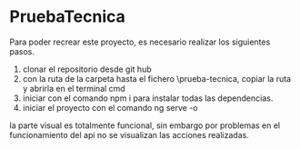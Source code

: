 # PruebaTecnica

Para poder recrear este proyecto, es necesario realizar los siguientes pasos.

1. clonar el repositorio desde git hub
2. con la ruta de la carpeta hasta el fichero \prueba-tecnica, copiar la ruta y abrirla en el terminal cmd
3. iniciar con el comando npm i para instalar todas las dependencias.
4. iniciar el proyecto con el comando ng serve -o

la parte visual es totalmente funcional, sin embargo por problemas en el funcionamiento del api no se visualizan las acciones realizadas.
